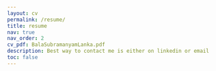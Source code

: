 ```yaml
---
layout: cv
permalink: /resume/
title: resume
nav: true
nav_order: 2
cv_pdf: BalaSubramanyamLanka.pdf
description: Best way to contact me is either on linkedin or email
toc: false
---
```

